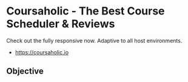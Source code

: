 # Coursaholic - The Best Course Scheduler & Reviews

Check out the fully responsive now. Adaptive to all host environments. 
- https://coursaholic.io

## Objective

